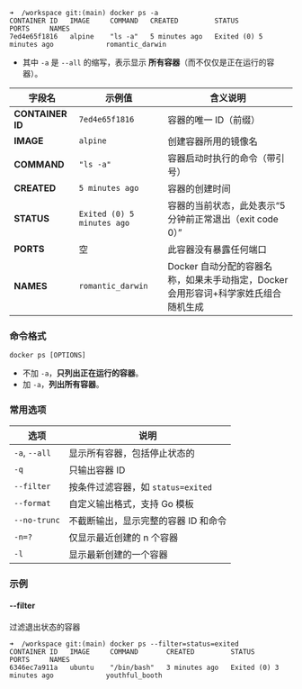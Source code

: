 ```
➜  /workspace git:(main) docker ps -a
CONTAINER ID   IMAGE     COMMAND   CREATED         STATUS                     PORTS     NAMES
7ed4e65f1816   alpine    "ls -a"   5 minutes ago   Exited (0) 5 minutes ago             romantic_darwin
```
- 其中 `-a` 是 `--all` 的缩写，表示显示 **所有容器**（而不仅仅是正在运行的容器）。

| 字段名              | 示例值                        | 含义说明                                              |
| ---------------- | -------------------------- | ------------------------------------------------- |
| **CONTAINER ID** | `7ed4e65f1816`             | 容器的唯一 ID（前缀）                                      |
| **IMAGE**        | `alpine`                   | 创建容器所用的镜像名                                        |
| **COMMAND**      | `"ls -a"`                  | 容器启动时执行的命令（带引号）                                   |
| **CREATED**      | `5 minutes ago`            | 容器的创建时间                                           |
| **STATUS**       | `Exited (0) 5 minutes ago` | 容器的当前状态，此处表示“5 分钟前正常退出（exit code 0）”              |
| **PORTS**        | 空                          | 此容器没有暴露任何端口                                       |
| **NAMES**        | `romantic_darwin`          | Docker 自动分配的容器名称，如果未手动指定，Docker 会用形容词+科学家姓氏组合随机生成 |
### 命令格式
```
docker ps [OPTIONS]
```
- 不加 `-a`，**只列出正在运行的容器**。
- 加 `-a`，**列出所有容器**。
### 常用选项

| 选项            | 说明                        |
| ------------- | ------------------------- |
| `-a`, `--all` | 显示所有容器，包括停止状态的            |
| `-q`          | 只输出容器 ID                  |
| `--filter`    | 按条件过滤容器，如 `status=exited` |
| `--format`    | 自定义输出格式，支持 Go 模板          |
| `--no-trunc`  | 不截断输出，显示完整的容器 ID 和命令      |
| `-n=?`        | 仅显示最近创建的 n 个容器            |
| `-l`          | 显示最新创建的一个容器               |

### 示例
#### --filter
过滤退出状态的容器
```
➜  /workspace git:(main) docker ps --filter=status=exited
CONTAINER ID   IMAGE     COMMAND       CREATED         STATUS                     PORTS     NAMES
6346ec7a911a   ubuntu    "/bin/bash"   3 minutes ago   Exited (0) 3 minutes ago             youthful_booth
```